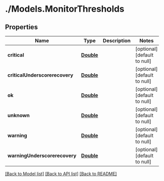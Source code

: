 # ./Models.MonitorThresholds
## Properties

Name | Type | Description | Notes
------------ | ------------- | ------------- | -------------
**critical** | [**Double**][1] |  | [optional] [default to null]
**criticalUnderscorerecovery** | [**Double**][1] |  | [optional] [default to null]
**ok** | [**Double**][1] |  | [optional] [default to null]
**unknown** | [**Double**][1] |  | [optional] [default to null]
**warning** | [**Double**][1] |  | [optional] [default to null]
**warningUnderscorerecovery** | [**Double**][1] |  | [optional] [default to null]

[[Back to Model list]][2] [[Back to API list]][3] [[Back to README]][4]

[1]: double.md
[2]: ../README.md#documentation-for-models
[3]: ../README.md#documentation-for-api-endpoints
[4]: ../README.md
